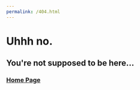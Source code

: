 ```yaml
---
permalink: /404.html
---
```


# **Uhhh no.**

## You're not supposed to be here...

### [Home Page](https://519.riehl.me/)
